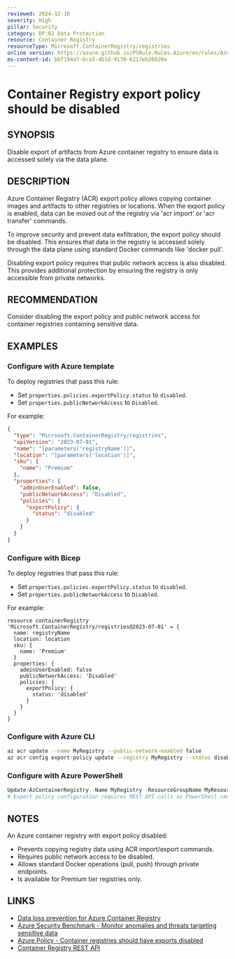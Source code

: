 ```yaml
---
reviewed: 2024-12-16
severity: High
pillar: Security
category: DP:02 Data Protection
resource: Container Registry
resourceType: Microsoft.ContainerRegistry/registries
online version: https://azure.github.io/PSRule.Rules.Azure/en/rules/Azure.ACR.ExportPolicy/
ms-content-id: bbf194a7-6ca3-4b1d-9170-6217eb26620e
---
```


# Container Registry export policy should be disabled

## SYNOPSIS

Disable export of artifacts from Azure container registry to ensure data is accessed solely via the data plane.

## DESCRIPTION

Azure Container Registry (ACR) export policy allows copying container images and artifacts to other registries or locations. 
When the export policy is enabled, data can be moved out of the registry via 'acr import' or 'acr transfer' commands.

To improve security and prevent data exfiltration, the export policy should be disabled.
This ensures that data in the registry is accessed solely through the data plane using standard Docker commands like 'docker pull'.

Disabling export policy requires that public network access is also disabled.
This provides additional protection by ensuring the registry is only accessible from private networks.

## RECOMMENDATION

Consider disabling the export policy and public network access for container registries containing sensitive data.

## EXAMPLES

### Configure with Azure template

To deploy registries that pass this rule:

- Set `properties.policies.exportPolicy.status` to `disabled`.
- Set `properties.publicNetworkAccess` to `Disabled`.

For example:

```json
{
  "type": "Microsoft.ContainerRegistry/registries",
  "apiVersion": "2023-07-01",
  "name": "[parameters('registryName')]",
  "location": "[parameters('location')]",
  "sku": {
    "name": "Premium"
  },
  "properties": {
    "adminUserEnabled": false,
    "publicNetworkAccess": "Disabled",
    "policies": {
      "exportPolicy": {
        "status": "disabled"
      }
    }
  }
}
```

### Configure with Bicep

To deploy registries that pass this rule:

- Set `properties.policies.exportPolicy.status` to `disabled`.
- Set `properties.publicNetworkAccess` to `Disabled`.

For example:

```bicep
resource containerRegistry 'Microsoft.ContainerRegistry/registries@2023-07-01' = {
  name: registryName
  location: location
  sku: {
    name: 'Premium'
  }
  properties: {
    adminUserEnabled: false
    publicNetworkAccess: 'Disabled'
    policies: {
      exportPolicy: {
        status: 'disabled'
      }
    }
  }
}
```

### Configure with Azure CLI

```bash
az acr update --name MyRegistry --public-network-enabled false
az acr config export-policy update --registry MyRegistry --status disabled
```

### Configure with Azure PowerShell

```powershell
Update-AzContainerRegistry -Name MyRegistry -ResourceGroupName MyResourceGroup -PublicNetworkAccess Disabled
# Export policy configuration requires REST API calls as PowerShell cmdlets don't support it directly
```

## NOTES

An Azure container registry with export policy disabled:

- Prevents copying registry data using ACR import/export commands.
- Requires public network access to be disabled.
- Allows standard Docker operations (pull, push) through private endpoints.
- Is available for Premium tier registries only.

## LINKS

- [Data loss prevention for Azure Container Registry](https://learn.microsoft.com/en-gb/azure/container-registry/data-loss-prevention)
- [Azure Security Benchmark - Monitor anomalies and threats targeting sensitive data](https://learn.microsoft.com/en-gb/security/benchmark/azure/baselines/container-registry-security-baseline?toc=%2Fazure%2Fcontainer-registry%2FTOC.json#dp-2-monitor-anomalies-and-threats-targeting-sensitive-data)
- [Azure Policy - Container registries should have exports disabled](https://github.com/Azure/azure-policy/blob/master/built-in-policies/policyDefinitions/Container%20Registry/ACR_ExportPolicy_AuditDeny.json)
- [Container Registry REST API](https://docs.microsoft.com/en-us/rest/api/containerregistry/)